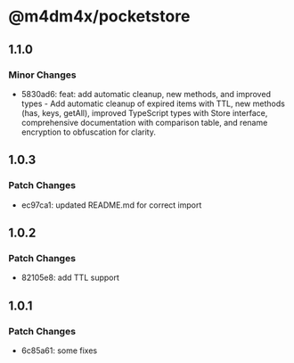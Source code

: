 # @m4dm4x/pocketstore

## 1.1.0

### Minor Changes

- 5830ad6: feat: add automatic cleanup, new methods, and improved types - Add automatic cleanup of expired items with TTL, new methods (has, keys, getAll), improved TypeScript types with Store interface, comprehensive documentation with comparison table, and rename encryption to obfuscation for clarity.

## 1.0.3

### Patch Changes

- ec97ca1: updated README.md for correct import

## 1.0.2

### Patch Changes

- 82105e8: add TTL support

## 1.0.1

### Patch Changes

- 6c85a61: some fixes
